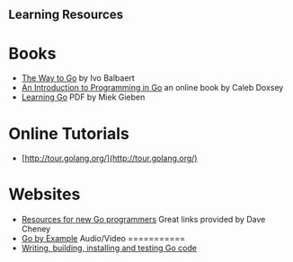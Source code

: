 Learning Resources
------------------

Books
=====
* [The Way to Go](http://www.amazon.com/books/dp/1469769166) by Ivo Balbaert
* [An Introduction to Programming in Go](http://www.golang-book.com/) an online book by Caleb Doxsey
* [Learning Go](http://www.miek.nl/files/go/) PDF by Miek Gieben

Online Tutorials
================
* [http://tour.golang.org/](http://tour.golang.org/)

Websites
========
* [Resources for new Go programmers](http://dave.cheney.net/resources-for-new-go-programmers) Great links provided by Dave Cheney
* [Go by Example](https://gobyexample.com)
Audio/Video
===========
* [Writing, building, installing and testing Go code](http://www.youtube.com/watch?v=XCsL89YtqCs)


